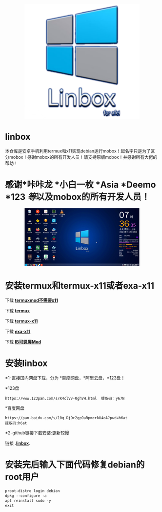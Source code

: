 <p align="center">
	<img src="logo.png" width="376" height="376" alt="Linbox Logo" />  
</p>

# linbox
本仓库是安卓手机利用termux和x11实现debian运行mobox！起名字只是为了区分mobox！感谢mobox的所有开发人员！请支持原版mobox！并感谢所有大佬的帮助！
# 感谢*咔咔龙 *小白一枚 *Asia *Deemo *123 *等*以及mobox的所有开发人员！

<p align="center">
	<img src="linbox.jpg" width="376" height="190" alt="Linbox test" />  
</p>

# 安装termux和termux-x11或者exa-x11
下载 [**termuxmod不需要x11**](https://github.com/afeimod/Debian-proot/releases/download/termux/termux_0.118mod.apk) 

下载 [**termux**](https://github.com/afeimod/Debian-proot/releases/download/termux/Termux_0.118.0+843d88c.apk) 

下载 [**termux-x11**](https://github.com/afeimod/Debian-proot/releases/download/termux/Termux_X11_1.03.00.apk) 

下载 [**exa-x11**](https://github.com/afeimod/Debian-proot/releases/download/termux/Exa_x11_v0.012.apk) 

下载 [**IB可竖屏Mod**](https://github.com/afeimod/Debian-proot/releases/download/termux/IB0.1.9.9.mod.apk) 

# 安装linbox

*1-直接国内网盘下载，分为 *百度网盘，*阿里云盘，*123盘！

*123盘

    https://www.123pan.com/s/K4clVv-0ghVH.html  提取码：y67N
    
*百度网盘

    https://pan.baidu.com/s/10q_Dj9r2gp9aRpmcrkU4oA?pwd=h6at 
    提取码:h6at


*2-github链接下载安装:更新较慢

链接 .[**linbox**](https://github.com/afeimod/linbox/releases/tag/linbox0.8). 

# 安装完后输入下面代码修复debian的root用户

    proot-distro login debian
    dpkg --configure -a
    apt reinstall sudo -y
    exit


